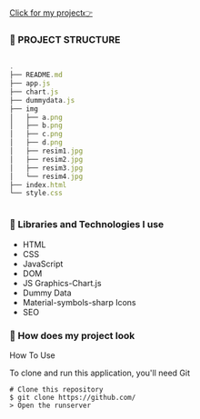
[Click for my project👉]()

### 🚩 PROJECT STRUCTURE

```js

.
├── README.md
├── app.js
├── chart.js
├── dummydata.js
├── img
│   ├── a.png
│   ├── b.png
│   ├── c.png
│   ├── d.png
│   ├── resim1.jpg
│   ├── resim2.jpg
│   ├── resim3.jpg
│   └── resim4.jpg
├── index.html
└── style.css



```


### 🚩 Libraries and Technologies I use
- HTML
- CSS
- JavaScript
- DOM
- JS Graphics-Chart.js
- Dummy Data
- Material-symbols-sharp Icons
- SEO

### 🚩 How does my project look
[]()

How To Use

To clone and run this application, you'll need Git
```
# Clone this repository
$ git clone https://github.com/
> Open the runserver
```